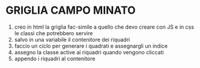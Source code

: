 # GRIGLIA CAMPO MINATO

1. creo in html la griglia fac-simile a quello che devo creare con JS e in css le classi che potrebbero servire
1. salvo in una variabile il contenitore dei riquadri
1. faccio un ciclo per generare i quadrati e assegnargli un indice
1. assegno la classe active ai riquadri quando vengono cliccati
1. appendo i riquadri al contenitore

